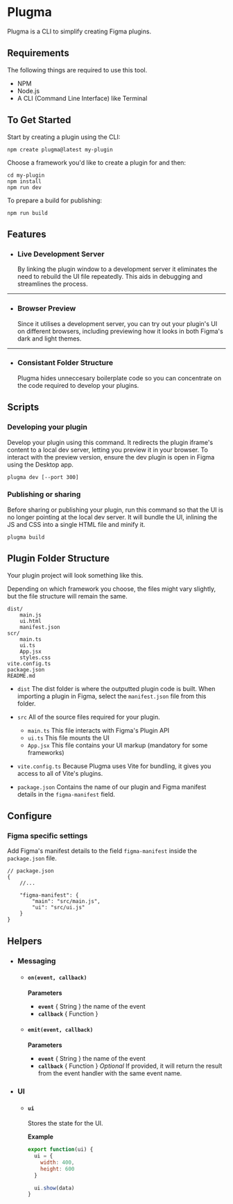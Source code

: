 # Plugma

Plugma is a CLI to simplify creating Figma plugins.

## Requirements

The following things are required to use this tool.

-   NPM
-   Node.js
-   A CLI (Command Line Interface) like Terminal

## To Get Started

Start by creating a plugin using the CLI:

```shell
npm create plugma@latest my-plugin
```

Choose a framework you'd like to create a plugin for and then:

```shell
cd my-plugin
npm install
npm run dev
```

To prepare a build for publishing:

```shell
npm run build
```

## Features

-   ### Live Development Server

    By linking the plugin window to a development server it eliminates the need to rebuild the UI file repeatedly. This aids in debugging and streamlines the process.

---

-   ### Browser Preview

    Since it utilises a development server, you can try out your plugin's UI on different browsers, including previewing how it looks in both Figma's dark and light themes.

---

-   ### Consistant Folder Structure

    Plugma hides unneccesary boilerplate code so you can concentrate on the code required to develop your plugins.

## Scripts

### Developing your plugin

Develop your plugin using this command. It redirects the plugin iframe's content to a local dev server, letting you preview it in your browser. To interact with the preview version, ensure the dev plugin is open in Figma using the Desktop app.

```shell
plugma dev [--port 300]
```

### Publishing or sharing

Before sharing or publishing your plugin, run this command so that the UI is no longer pointing at the local dev server. It will bundle the UI, inlining the JS and CSS into a single HTML file and minify it.

```shell
plugma build
```

## Plugin Folder Structure

Your plugin project will look something like this.

Depending on which framework you choose, the files might vary slightly, but the file structure will remain the same.

```
dist/
    main.js
    ui.html
    manifest.json
scr/
    main.ts
    ui.ts
    App.jsx
    styles.css
vite.config.ts
package.json
README.md
```

-   `dist` The dist folder is where the outputted plugin code is built. When importing a plugin in Figma, select the `manifest.json` file from this folder.

-   `src` All of the source files required for your plugin.

    -   `main.ts` This file interacts with Figma's Plugin API
    -   `ui.ts` This file mounts the UI
    -   `App.jsx` This file contains your UI markup (mandatory for some frameworks)

-   `vite.config.ts` Because Plugma uses Vite for bundling, it gives you access to all of Vite's plugins.

-   `package.json` Contains the name of our plugin and Figma manifest details in the `figma-manifest` field.

## Configure

<!-- Plugma specific settings

```jsonc
// package.json
{
    "plugma": {
        "framework": "svelte"
    }
}
``` -->

### Figma specific settings

Add Figma's manifest details to the field `figma-manifest` inside the `package.json` file.

```jsonc
// package.json
{
    //...

    "figma-manifest": {
        "main": "src/main.js",
        "ui": "src/ui.js"
    }
}
```

## Helpers

-   ### Messaging

    -   #### `on(event, callback)`

        **Parameters**

        -   **`event`** { String } the name of the event
        -   **`callback`** { Function }

    -   #### `emit(event, callback)`

        **Parameters**

        -   **`event`** { String } the name of the event
        -   **`callback`** { Function } _Optional_ If provided, it will return the result from the event handler with the same event name.

-   ### UI

    -   #### `ui`

        Stores the state for the UI.

        **Example**

        ```js
        export function(ui) {
          ui = {
            width: 400,
            height: 600
          }

          ui.show(data)
        }
        ```
